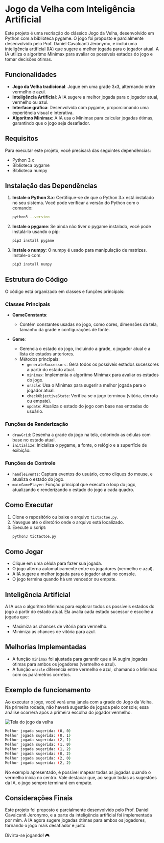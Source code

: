 # Jogo da Velha com Inteligência Artificial

Este projeto é uma recriação do clássico Jogo da Velha, desenvolvido em Python com a biblioteca pygame. O jogo foi proposto e parcialmente desenvolvido pelo Prof. Daniel Cavalcanti Jeronymo, e inclui uma inteligência artificial (IA) que sugere a melhor jogada para o jogador atual. A IA utiliza o algoritmo Minimax para avaliar os possíveis estados do jogo e tomar decisões ótimas.

## Funcionalidades

- **Jogo da Velha tradicional**: Jogue em uma grade 3x3, alternando entre vermelho e azul.
- **Inteligência Artificial**: A IA sugere a melhor jogada para o jogador atual, vermelho ou azul.
- **Interface gráfica**: Desenvolvida com pygame, proporcionando uma experiência visual e interativa.
- **Algoritmo Minimax**: A IA usa o Minimax para calcular jogadas ótimas, garantindo que o jogo seja desafiador.

## Requisitos

Para executar este projeto, você precisará das seguintes dependências:

- Python 3.x
- Biblioteca pygame
- Biblioteca numpy

## Instalação das Dependências

1. **Instale o Python 3.x**:
   Certifique-se de que o Python 3.x está instalado no seu sistema. Você pode verificar a versão do Python com o comando:
   ```bash
   python3 --version
   ```

2. **Instale o pygame**:
   Se ainda não tiver o pygame instalado, você pode instalá-lo usando o pip:
   ```bash
   pip3 install pygame
   ```

3. **Instale o numpy**:
   O numpy é usado para manipulação de matrizes. Instale-o com:
   ```bash
   pip3 install numpy
   ```

## Estrutura do Código

O código está organizado em classes e funções principais:

### Classes Principais

- **GameConstants**:
  - Contém constantes usadas no jogo, como cores, dimensões da tela, tamanho da grade e configurações de fonte.

- **Game**:
  - Gerencia o estado do jogo, incluindo a grade, o jogador atual e a lista de estados anteriores.
  - Métodos principais:
    - `generateSuccessors`: Gera todos os possíveis estados sucessores a partir do estado atual.
    - `minimax`: Implementa o algoritmo Minimax para avaliar os estados do jogo.
    - `oracle`: Usa o Minimax para sugerir a melhor jogada para o jogador atual.
    - `checkObjectiveState`: Verifica se o jogo terminou (vitória, derrota ou empate).
    - `update`: Atualiza o estado do jogo com base nas entradas do usuário.

### Funções de Renderização

- `drawGrid`: Desenha a grade do jogo na tela, colorindo as células com base no estado atual.
- `initialize`: Inicializa o pygame, a fonte, o relógio e a superfície de exibição.

### Funções de Controle

- `handleEvents`: Captura eventos do usuário, como cliques do mouse, e atualiza o estado do jogo.
- `mainGamePlayer`: Função principal que executa o loop do jogo, atualizando e renderizando o estado do jogo a cada quadro.

## Como Executar

1. Clone o repositório ou baixe o arquivo `tictactoe.py`.
2. Navegue até o diretório onde o arquivo está localizado.
3. Execute o script:
   ```bash
   python3 tictactoe.py
   ```

## Como Jogar

- Clique em uma célula para fazer sua jogada.
- O jogo alterna automaticamente entre os jogadores (vermelho e azul).
- A IA sugere a melhor jogada para o jogador atual no console.
- O jogo termina quando há um vencedor ou empate.

## Inteligência Artificial

A IA usa o algoritmo Minimax para explorar todos os possíveis estados do jogo a partir do estado atual. Ela avalia cada estado sucessor e escolhe a jogada que:

- Maximiza as chances de vitória para vermelho.
- Minimiza as chances de vitória para azul.

## Melhorias Implementadas

- A função `minimax` foi ajustada para garantir que a IA sugira jogadas ótimas para ambos os jogadores (vermelho e azul).
- A função `oracle` diferencia entre vermelho e azul, chamando o Minimax com os parâmetros corretos.

## Exemplo de funcionamento

Ao executar o jogo, você verá uma janela com a grade do Jogo da Velha. Na primeira rodada, não haverá sugestão de jogada pelo console; essa análise ocorrerá após a primeira escolha do jogador vermelho.

<img src="https://github.com/user-attachments/assets/16507f1e-11ff-42c7-82ea-624687be473a" alt="Tela do jogo da velha" style="max-width: 100%; height: auto;">

```bash
Melhor jogada sugerida: (0, 0)
Melhor jogada sugerida: (0, 1)
Melhor jogada sugerida: (2, 1)
Melhor jogada sugerida: (1, 0)
Melhor jogada sugerida: (1, 2)
Melhor jogada sugerida: (0, 2)
Melhor jogada sugerida: (2, 0)
Melhor jogada sugerida: (2, 2)
```
No exemplo apresentado, é possível mapear todas as jogadas quando o vermelho inicia no centro. Vale destacar que, ao seguir todas as sugestões da IA, o jogo sempre terminará em empate.
## Considerações Finais

Este projeto foi proposto e parcialmente desenvolvido pelo Prof. Daniel Cavalcanti Jeronymo, e a parte da inteligência artificial foi implementada por mim. A IA agora sugere jogadas ótimas para ambos os jogadores, tornando o jogo mais desafiador e justo.

Divirta-se jogando! 🎮


